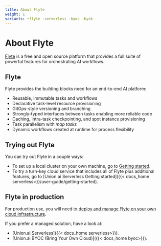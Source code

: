 ```yaml
---
title: About Flyte
weight: 1
variants: +flyte -serverless -byoc -byok
---
```


# About Flyte

[Flyte](https://flyte.org) is a free and open source platform that provides a full suite of powerful features for orchestrating AI workflows.

## Flyte

Flyte provides the building blocks need for an end-to-end AI platform:

* Reusable, immutable tasks and workflows
* Declarative task-level resource provisioning
* GitOps-style versioning and branching
* Strongly-typed interfaces between tasks enabling more reliable code
* Caching, intra-task checkpointing, and spot instance provisioning
* Task parallelism with *map tasks*
* Dynamic workflows created at runtime for process flexibility

## Trying out Flyte

You can try out Flyte in a couple ways:

* To set up a local cluster on your own machine, go to [Getting started](../user-guide/getting-started).
* To try a turn-key cloud service that includes all of Flyte plus additional features, go to [Union.ai Serverless Getting started]({{< docs_home serverless>}}/user-guide/getting-started).

## Flyte in production

For production use, you will need to [deploy and manage Flyte on your own cloud infrastructure](../deployment/_index).

If you prefer a managed solution, have a look at:

* [Union.ai Serverless]({{< docs_home serverless>}}).
* [Union.ai BYOC (Bring Your Own Cloud)]({{< docs_home byoc>}}).
